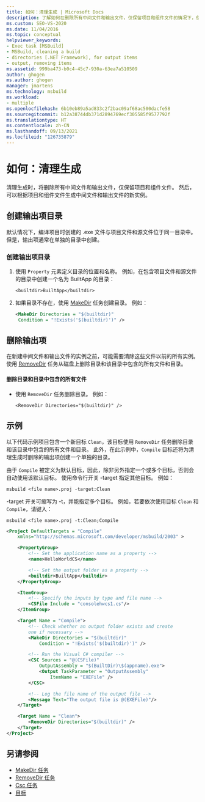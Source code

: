 ```yaml
---
title: 如何：清理生成 | Microsoft Docs
description: 了解如何在删除所有中间文件和输出文件，仅保留项目和组件文件的情况下，使用 MSBuild 清理生成。
ms.custom: SEO-VS-2020
ms.date: 11/04/2016
ms.topic: conceptual
helpviewer_keywords:
- Exec task [MSBuild]
- MSBuild, cleaning a build
- directories [.NET Framework], for output items
- output, removing items
ms.assetid: 999ba473-b0c4-45c7-930a-63ea7a510509
author: ghogen
ms.author: ghogen
manager: jmartens
ms.technology: msbuild
ms.workload:
- multiple
ms.openlocfilehash: 6b10eb89a5ad833c2f2bac09af68ac500dacfe58
ms.sourcegitcommit: b12a38744db371d2894769ecf305585f9577792f
ms.translationtype: HT
ms.contentlocale: zh-CN
ms.lasthandoff: 09/13/2021
ms.locfileid: "126735879"
---
```

# <a name="how-to-clean-a-build"></a>如何：清理生成

清理生成时，将删除所有中间文件和输出文件，仅保留项目和组件文件。 然后，可以根据项目和组件文件生成中间文件和输出文件的新实例。 

## <a name="create-a-directory-for-output-items"></a>创建输出项目录

 默认情况下，编译项目时创建的 .exe 文件与项目文件和源文件位于同一目录中。 但是，输出项通常在单独的目录中创建。

### <a name="to-create-a-directory-for-output-items"></a>创建输出项目录

1. 使用 `Property` 元素定义目录的位置和名称。 例如，在包含项目文件和源文件的目录中创建一个名为 BuiltApp 的目录：

     `<builtdir>BuiltApp</builtdir>`

2. 如果目录不存在，使用 [MakeDir](../msbuild/makedir-task.md) 任务创建目录。 例如：

     ```xml
     <MakeDir Directories = "$(builtdir)"
      Condition = "!Exists('$(builtdir)')" />
     ```

## <a name="remove-the-output-items"></a>删除输出项

 在新建中间文件和输出文件的实例之前，可能需要清除这些文件以前的所有实例。 使用 [RemoveDir](../msbuild/removedir-task.md) 任务从磁盘上删除目录和该目录中包含的所有文件和目录。

#### <a name="to-remove-a-directory-and-all-files-contained-in-the-directory"></a>删除目录和目录中包含的所有文件

- 使用 `RemoveDir` 任务删除目录。 例如：

     `<RemoveDir Directories="$(builtdir)" />`

## <a name="example"></a>示例

 以下代码示例项目包含一个新目标 `Clean`，该目标使用 `RemoveDir` 任务删除目录和该目录中包含的所有文件和目录。 此外，在此示例中，`Compile` 目标还将为清理生成时删除的输出项创建一个单独的目录。

 由于 `Compile` 被定义为默认目标，因此，除非另外指定一个或多个目标，否则会自动使用该默认目标。 使用命令行开关 -target 指定其他目标。 例如：

 `msbuild <file name>.proj -target:Clean`

 -target 开关可缩写为 -t，并能指定多个目标。 例如，若要依次使用目标 `Clean` 和 `Compile`，请键入：

 `msbuild <file name>.proj -t:Clean;Compile`

```xml
<Project DefaultTargets = "Compile"
    xmlns="http://schemas.microsoft.com/developer/msbuild/2003" >

    <PropertyGroup>
        <!-- Set the application name as a property -->
        <name>HelloWorldCS</name>

        <!-- Set the output folder as a property -->
        <builtdir>BuiltApp</builtdir>
    </PropertyGroup>

    <ItemGroup>
        <!-- Specify the inputs by type and file name -->
        <CSFile Include = "consolehwcs1.cs"/>
    </ItemGroup>

    <Target Name = "Compile">
        <!-- Check whether an output folder exists and create
        one if necessary -->
        <MakeDir Directories = "$(builtdir)"
            Condition = "!Exists('$(builtdir)')" />

        <!-- Run the Visual C# compiler -->
        <CSC Sources = "@(CSFile)"
            OutputAssembly = "$(BuiltDir)\$(appname).exe">
            <Output TaskParameter = "OutputAssembly"
                ItemName = "EXEFile" />
        </CSC>

        <!-- Log the file name of the output file -->
        <Message Text="The output file is @(EXEFile)"/>
    </Target>

    <Target Name = "Clean">
        <RemoveDir Directories="$(builtdir)" />
    </Target>
</Project>
```

## <a name="see-also"></a>另请参阅

- [MakeDir 任务](../msbuild/makedir-task.md)
- [RemoveDir 任务](../msbuild/removedir-task.md)
- [Csc 任务](../msbuild/csc-task.md)
- [目标](../msbuild/msbuild-targets.md)
